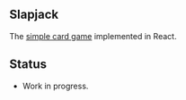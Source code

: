 ## Slapjack

The [simple card game](https://en.wikipedia.org/wiki/Slapjack) implemented in React. 

## Status

- Work in progress.
